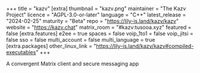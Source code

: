 +++
title = "kazv"
[extra]
thumbnail = "kazv.png"
maintainer = "The Kazv Project"
licence = "AGPL-3.0-or-later"
language = "C++"
latest_release = "2024-02-25"
maturity = "Beta"
repo = "https://lily-is.land/kazv/kazv"
website = "https://kazv.chat"
matrix_room = "#kazv:tusooa.xyz"
featured = false
[extra.features]
e2ee = true
spaces = false
voip_1to1 = false
voip_jitsi = false
sso = false
multi_account = false
multi_language = true
[extra.packages]
other_linux_link = "https://lily-is.land/kazv/kazv#compiled-executables"
+++

A convergent Matrix client and secure messaging app
